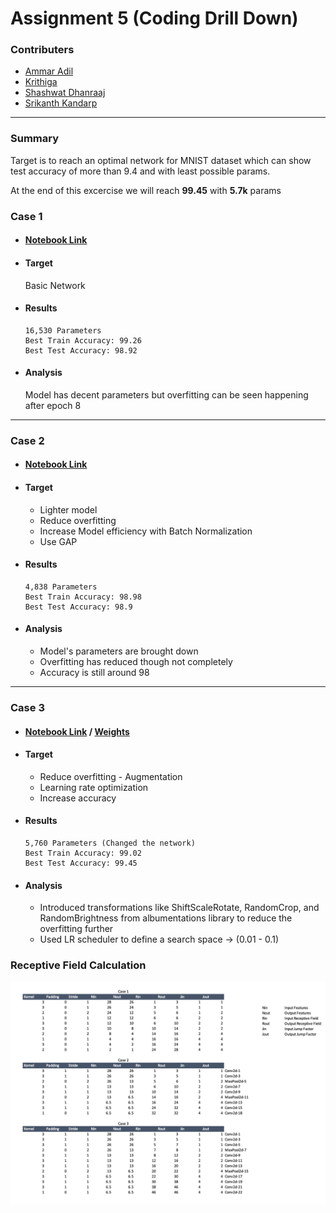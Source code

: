 # Assignment 5 (Coding Drill Down)
### Contributers
* [Ammar Adil](https://github.com/adilsammar)
* [Krithiga](https://github.com/BottleSpink)
* [Shashwat Dhanraaj](https://github.com/sdhanraaj12)
* [Srikanth Kandarp](https://github.com/Srikanth-Kandarp)

----
### Summary 

Target is to reach an optimal network for MNIST dataset which can show test accuracy of more than 9.4 and with least possible params.

At the end of this excercise we will reach **99.45** with **5.7k** params

### Case 1

  * #### [Notebook Link](../notebook/Case1.ipynb)
  * #### Target 
    Basic Network
  * #### Results
    ```
    16,530 Parameters
    Best Train Accuracy: 99.26
    Best Test Accuracy: 98.92
    ```
  * #### Analysis
    Model has decent parameters but overfitting can be seen happening after epoch 8

---
### Case 2

  * #### [Notebook Link](../notebook/Case2.ipynb)
  * #### Target 

     * Lighter model
     * Reduce overfitting
     * Increase Model efficiency with Batch Normalization
     * Use GAP
  * #### Results
    ```
    4,838 Parameters
    Best Train Accuracy: 98.98
    Best Test Accuracy: 98.9
    ```
  * #### Analysis

    * Model's parameters are brought down
    * Overfitting has reduced though not completely
    * Accuracy is still around 98

---
### Case 3

  * #### [Notebook Link](../notebook/Case2.ipynb) / [Weights](../weight/model_weights_99.45.pth)
  * #### Target
    * Reduce overfitting - Augmentation
    * Learning rate optimization
    * Increase accuracy

  * #### Results
    ```
    5,760 Parameters (Changed the network)
    Best Train Accuracy: 99.02
    Best Test Accuracy: 99.45
    ```
  * #### Analysis
    * Introduced transformations like ShiftScaleRotate, RandomCrop, and RandomBrightness from albumentations library to reduce the overfitting further
    * Used LR scheduler to define a search space -> (0.01 - 0.1)


### Receptive Field Calculation
  
<center>

![Receptive Field Calculation](../assets/Receptive_Field.png)

</center>

